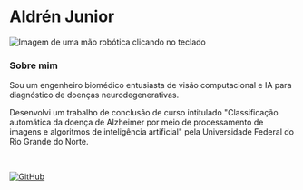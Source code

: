 # Aldrén Junior

<img align="center" padding="0" alt="Imagem de uma mão robótica clicando no teclado" src="https://www.pucsp.br/sites/default/files/curso_graduacao/engbiomedia_h700_cmp.jpg">
<br >

### Sobre mim

Sou um engenheiro biomédico entusiasta de visão computacional e IA para diagnóstico de doenças neurodegenerativas.

Desenvolvi um trabalho de conclusão de curso intitulado "Classificação automática da doença de Alzheimer por meio de processamento de imagens e algoritmos de inteligência artificial" pela Universidade Federal do Rio Grande do Norte.

<br >

[![GitHub](https://img.shields.io/badge/GitHub-000?style=for-the-badge&logo=github&logoColor=white)](https://github.com/aldrenjunior)
